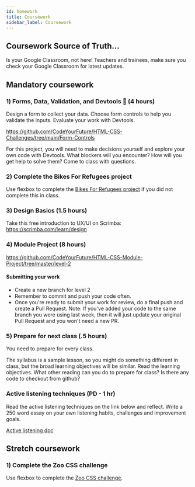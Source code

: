 ```yaml
---
id: homework
title: Coursework
sidebar_label: Coursework
---
```


## Coursework Source of Truth...

Is your Google Classroom, not here! Teachers and trainees, make sure you check your Google Classroom for latest updates.

## Mandatory coursework

### 1) Forms, Data, Validation, and Devtools 🔑 (4 hours)

Design a form to collect your data. Choose form controls to help you validate the inputs. Evaluate your work with Devtools.

https://github.com/CodeYourFuture/HTML-CSS-Challenges/tree/main/Form-Controls

For this project, you will need to make decisions yourself and explore your own code with Devtools. What blockers will you encounter? How will you get help to solve them? Come to class with questions.

### 2) Complete the Bikes For Refugees project

Use flexbox to complete the [Bikes For Refugees project](https://github.com/CodeYourFuture/bikes-for-refugees) if you did not complete this in class.

### 3) Design Basics (1.5 hours)

Take this free introduction to UX/UI on Scrimba: https://scrimba.com/learn/design

### 4) Module Project (8 hours)

https://github.com/CodeYourFuture/HTML-CSS-Module-Project/tree/master/level-2

#### Submitting your work

- Create a new branch for level 2
- Remember to commit and push your code often.
- Once you're ready to submit your work for review, do a final push and create a Pull Request.
  Note: If you've added your code to the same branch you were using last week, then it will just update your original Pull Request and you won't need a new PR.

### 5) Prepare for next class (.5 hours)

You need to prepare for every class.

The syllabus is a sample lesson, so you might do something different in class, but the broad learning objectives will be similar. Read the learning objectives. What other reading can you do to prepare for class? Is there any code to checkout from github?

### Active listening techniques (PD - 1 hr)

Read the active listening techniques on the link below and reflect. Write a 250 word essay on your own listening habits, challenges and improvement goals.

[Active listening doc](https://docs.google.com/document/d/1UnYMDsrN60PIDKOep6QO780pAZzGuXjPCuB-6m_aheI/edit)

## Stretch coursework

### 1) Complete the Zoo CSS challenge

Use flexbox to complete the [Zoo CSS challenge](https://github.com/CodeYourFuture/HTML-CSS-Challenges).
